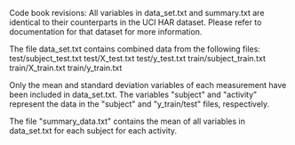 Code book revisions:
 All variables in data_set.txt and summary.txt are identical to their counterparts in the UCI HAR dataset. Please refer to documentation for that dataset for more information.

 The file data_set.txt contains combined data from the following files:
 test/subject_test.txt
 test/X_test.txt
 test/y_test.txt
 train/subject_train.txt
 train/X_train.txt
 train/y_train.txt

 Only the mean and standard deviation variables of each measurement have been included in data_set.txt. The variables "subject" and "activity" represent the data in the "subject" and "y_train/test" files, respectively.

 The file "summary_data.txt" contains the mean of all variables in data_set.txt for each subject for each activity. 
